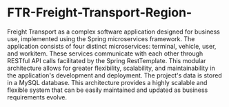 # FTR-Freight-Transport-Region-
 Freight Transport as a complex software application designed for business use, implemented using the Spring microservices framework. The application consists of four distinct microservices: terminal, vehicle, user, and workitem. These services communicate with each other through RESTful API calls facilitated by the Spring RestTemplate.
This modular architecture allows for greater flexibility, scalability, and maintainability in the application's development and deployment.
The project's data is stored in a MySQL database. This architecture provides a highly scalable and flexible system that can be easily maintained and updated as business requirements evolve.
